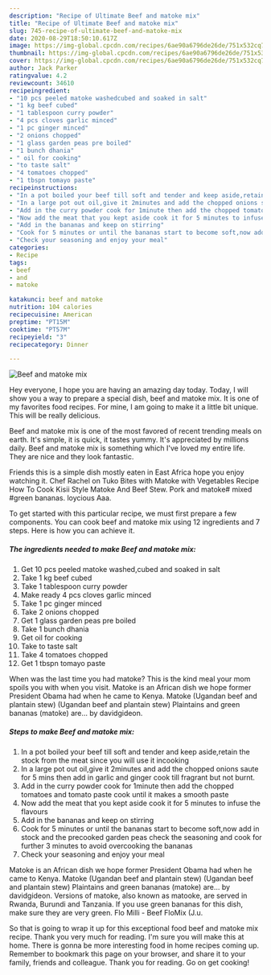 ```yaml
---
description: "Recipe of Ultimate Beef and matoke mix"
title: "Recipe of Ultimate Beef and matoke mix"
slug: 745-recipe-of-ultimate-beef-and-matoke-mix
date: 2020-08-29T18:50:10.617Z
image: https://img-global.cpcdn.com/recipes/6ae90a6796de26de/751x532cq70/beef-and-matoke-mix-recipe-main-photo.jpg
thumbnail: https://img-global.cpcdn.com/recipes/6ae90a6796de26de/751x532cq70/beef-and-matoke-mix-recipe-main-photo.jpg
cover: https://img-global.cpcdn.com/recipes/6ae90a6796de26de/751x532cq70/beef-and-matoke-mix-recipe-main-photo.jpg
author: Jack Parker
ratingvalue: 4.2
reviewcount: 34610
recipeingredient:
- "10 pcs peeled matoke washedcubed and soaked in salt"
- "1 kg beef cubed"
- "1 tablespoon curry powder"
- "4 pcs cloves garlic minced"
- "1 pc ginger minced"
- "2 onions chopped"
- "1 glass garden peas pre boiled"
- "1 bunch dhania"
- " oil for cooking"
- "to taste salt"
- "4 tomatoes chopped"
- "1 tbspn tomayo paste"
recipeinstructions:
- "In a pot boiled your beef till soft and tender and keep aside,retain the stock from the meat since you will use it incooking"
- "In a large pot out oil,give it 2minutes and add the chopped onions saute for 5 mins then add in garlic and ginger cook till fragrant but not burnt."
- "Add in the curry powder cook for 1minute then add the chopped tomatoes and tomato paste cook until it makes a smooth paste"
- "Now add the meat that you kept aside cook it for 5 minutes to infuse the flavours"
- "Add in the bananas and keep on stirring"
- "Cook for 5 minutes or until the bananas start to become soft,now add in stock and the precooked garden peas check the seasoning and cook for further 3 minutes to avoid overcooking the bananas"
- "Check your seasoning and enjoy your meal"
categories:
- Recipe
tags:
- beef
- and
- matoke

katakunci: beef and matoke 
nutrition: 104 calories
recipecuisine: American
preptime: "PT15M"
cooktime: "PT57M"
recipeyield: "3"
recipecategory: Dinner

---
```



![Beef and matoke mix](https://img-global.cpcdn.com/recipes/6ae90a6796de26de/751x532cq70/beef-and-matoke-mix-recipe-main-photo.jpg)

Hey everyone, I hope you are having an amazing day today. Today, I will show you a way to prepare a special dish, beef and matoke mix. It is one of my favorites food recipes. For mine, I am going to make it a little bit unique. This will be really delicious.

Beef and matoke mix is one of the most favored of recent trending meals on earth. It's simple, it is quick, it tastes yummy. It's appreciated by millions daily. Beef and matoke mix is something which I've loved my entire life. They are nice and they look fantastic.

Friends this is a simple dish mostly eaten in East Africa hope you enjoy watching it. Chef Rachel on Tuko Bites with Matoke with Vegetables Recipe How To Cook Kisii Style Matoke And Beef Stew. Pork and matoke# mixed #green bananas. loycious Aaa.


To get started with this particular recipe, we must first prepare a few components. You can cook beef and matoke mix using 12 ingredients and 7 steps. Here is how you can achieve it.

<!--inarticleads1-->

##### The ingredients needed to make Beef and matoke mix:

1. Get 10 pcs peeled matoke washed,cubed and soaked in salt
1. Take 1 kg beef cubed
1. Take 1 tablespoon curry powder
1. Make ready 4 pcs cloves garlic minced
1. Take 1 pc ginger minced
1. Take 2 onions chopped
1. Get 1 glass garden peas pre boiled
1. Take 1 bunch dhania
1. Get  oil for cooking
1. Take to taste salt
1. Take 4 tomatoes chopped
1. Get 1 tbspn tomayo paste


When was the last time you had matoke? This is the kind meal your mom spoils you with when you visit. Matoke is an African dish we hope former President Obama had when he came to Kenya. Matoke (Ugandan beef and plantain stew) (Ugandan beef and plantain stew) Plaintains and green bananas (matoke) are… by davidgideon. 

<!--inarticleads2-->

##### Steps to make Beef and matoke mix:

1. In a pot boiled your beef till soft and tender and keep aside,retain the stock from the meat since you will use it incooking
1. In a large pot out oil,give it 2minutes and add the chopped onions saute for 5 mins then add in garlic and ginger cook till fragrant but not burnt.
1. Add in the curry powder cook for 1minute then add the chopped tomatoes and tomato paste cook until it makes a smooth paste
1. Now add the meat that you kept aside cook it for 5 minutes to infuse the flavours
1. Add in the bananas and keep on stirring
1. Cook for 5 minutes or until the bananas start to become soft,now add in stock and the precooked garden peas check the seasoning and cook for further 3 minutes to avoid overcooking the bananas
1. Check your seasoning and enjoy your meal


Matoke is an African dish we hope former President Obama had when he came to Kenya. Matoke (Ugandan beef and plantain stew) (Ugandan beef and plantain stew) Plaintains and green bananas (matoke) are… by davidgideon. Versions of matoke, also known as matooke, are served in Rwanda, Burundi and Tanzania. If you use green bananas for this dish, make sure they are very green. Flo Milli - Beef FloMix (J.u. 

So that is going to wrap it up for this exceptional food beef and matoke mix recipe. Thank you very much for reading. I'm sure you will make this at home. There is gonna be more interesting food in home recipes coming up. Remember to bookmark this page on your browser, and share it to your family, friends and colleague. Thank you for reading. Go on get cooking!
